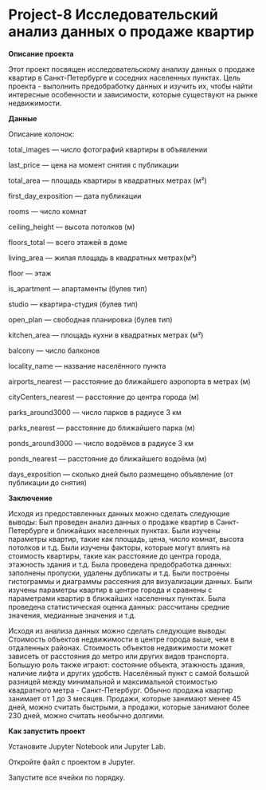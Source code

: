 # Project-8 Исследовательский анализ данных о продаже квартир

**Описание проекта**

Этот проект посвящен исследовательскому анализу данных о продаже квартир в Санкт-Петербурге и соседних населенных пунктах. Цель проекта - выполнить предобработку данных и изучить их, чтобы найти интересные особенности и зависимости, которые существуют на рынке недвижимости.

**Данные**

Описание колонок:

total_images — число фотографий квартиры в объявлении

last_price — цена на момент снятия с публикации

total_area — площадь квартиры в квадратных метрах (м²)

first_day_exposition — дата публикации

rooms — число комнат

ceiling_height — высота потолков (м)

floors_total — всего этажей в доме

living_area — жилая площадь в квадратных метрах(м²)

floor — этаж

is_apartment — апартаменты (булев тип)

studio — квартира-студия (булев тип)

open_plan — свободная планировка (булев тип)

kitchen_area — площадь кухни в квадратных метрах (м²)

balcony — число балконов

locality_name — название населённого пункта

airports_nearest — расстояние до ближайшего аэропорта в метрах (м)

cityCenters_nearest — расстояние до центра города (м)

parks_around3000 — число парков в радиусе 3 км

parks_nearest — расстояние до ближайшего парка (м)

ponds_around3000 — число водоёмов в радиусе 3 км

ponds_nearest — расстояние до ближайшего водоёма (м)

days_exposition — сколько дней было размещено объявление (от публикации до снятия)

**Заключение**

Исходя из предоставленных данных можно сделать следующие выводы: Был проведен анализ данных о продаже квартир в Санкт-Петербурге и ближайших населенных пунктах. Были изучены параметры квартир, такие как площадь, цена, число комнат, высота потолков и т.д. Были изучены факторы, которые могут влиять на стоимость квартиры, такие как расстояние до центра города, этажность здания и т.д. Была проведена предобработка данных: заполнены пропуски, удалены дубликаты и т.д. Были построены гистограммы и диаграммы рассеяния для визуализации данных. Были изучены параметры квартир в центре города и сравнены с параметрами квартир в ближайших населенных пунктах. Была проведена статистическая оценка данных: рассчитаны средние значения, медианные значения и т.д.

Исходя из анализа данных можно сделать следующие выводы: Стоимость объектов недвижимости в центре города выше, чем в отдаленных районах. Стоимость объектов недвижимости может зависеть от расстояния до метро или других видов транспорта. Большую роль также играют: состояние объекта, этажность здания, наличие лифта и других удобств. Населённый пункт с самой большой разницей между минимальной и максимальной стоимостью квадратного метра - Санкт-Петербург. Обычно продажа квартир занимает от 1 до 3 месяцев. Продажи, которые занимают менее 45 дней, можно считать быстрыми, а продажи, которые занимают более 230 дней, можно считать необычно долгими.

**Как запустить проект**

Установите Jupyter Notebook или Jupyter Lab.

Откройте файл с проектом в Jupyter.

Запустите все ячейки по порядку.
